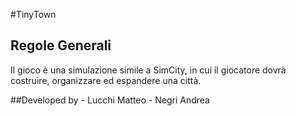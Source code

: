 #TinyTown
## Regole Generali
Il gioco è una simulazione simile a SimCity,
in cui il giocatore dovrà costruire, organizzare ed espandere una città.

##Developed by
	-	Lucchi Matteo
	-	Negri Andrea